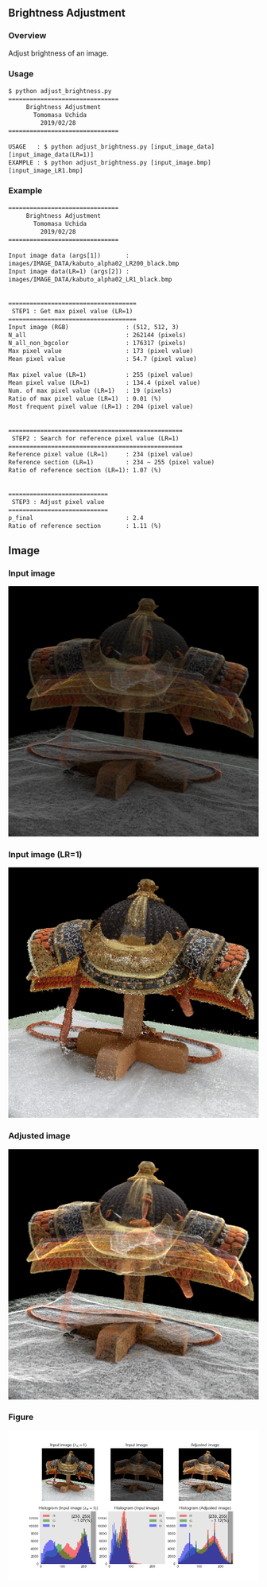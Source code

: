 ## Brightness Adjustment

### Overview
Adjust brightness of an image.

### Usage
```
$ python adjust_brightness.py
===============================
     Brightness Adjustment
       Tomomasa Uchida
         2019/02/28
===============================

USAGE   : $ python adjust_brightness.py [input_image_data] [input_image_data(LR=1)]
EXAMPLE : $ python adjust_brightness.py [input_image.bmp] [input_image_LR1.bmp]
```

### Example
```
===============================
     Brightness Adjustment
       Tomomasa Uchida
         2019/02/28
===============================

Input image data (args[1])       : images/IMAGE_DATA/kabuto_alpha02_LR200_black.bmp
Input image data(LR=1) (args[2]) : images/IMAGE_DATA/kabuto_alpha02_LR1_black.bmp


====================================
 STEP1 : Get max pixel value (LR=1)
====================================
Input image (RGB)                : (512, 512, 3)
N_all                            : 262144 (pixels)
N_all_non_bgcolor                : 176317 (pixels)
Max pixel value                  : 173 (pixel value)
Mean pixel value                 : 54.7 (pixel value)

Max pixel value (LR=1)           : 255 (pixel value)
Mean pixel value (LR=1)          : 134.4 (pixel value)
Num. of max pixel value (LR=1)   : 19 (pixels)
Ratio of max pixel value (LR=1)  : 0.01 (%)
Most frequent pixel value (LR=1) : 204 (pixel value)


=================================================
 STEP2 : Search for reference pixel value (LR=1)
=================================================
Reference pixel value (LR=1)     : 234 (pixel value)
Reference section (LR=1)         : 234 ~ 255 (pixel value)
Ratio of reference section (LR=1): 1.07 (%)


============================
 STEP3 : Adjust pixel value
============================
p_final                          : 2.4
Ratio of reference section       : 1.11 (%)
```

## Image

### Input image
![sample1](resources/sample/ookabuto/input.bmp)

### Input image (LR=1)
![sample2](resources/sample/ookabuto/LR1.bmp)

### Adjusted image
![sample2](resources/sample/ookabuto/adjusted_2.39.bmp)

### Figure
![sample2](resources/sample/ookabuto/figure_2.39.png)